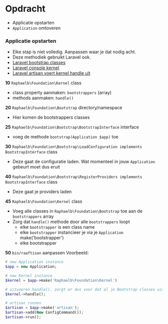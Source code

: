 # Opdracht
- Applicatie opstarten
- `Application` omtoveren


### Applicatie opstarten

- Elke stap is niet volledig. Aanpassen waar je dat nodig acht.
- Deze methodiek gebruikt Laravel ook.
- [Laravel bootstrap classes](https://github.com/laravel/framework/tree/5.2/src/Illuminate/Foundation/Bootstrap)
- [Laravel console kernel](https://github.com/laravel/framework/blob/5.2/src/Illuminate/Foundation/Console/Kernel.php)
- [Laravel artisan voert kernel handle uit](https://github.com/laravel/laravel/blob/master/artisan)


**10** `Raphaelb\Foundation\Kernel` class
- class property aanmaken: `bootstrappers` (array)
- methods aanmaken: `handle()` 

**20** `Raphaelb\Foundation\Bootstrap` directory/namespace
- Hier komen de bootstrappers classes

**25** `Raphaelb\Foundation\Bootstrap\BootstrapInterface` interface
- voeg de methode `bootstrap(Application $app)` toe 

**30** `Raphaelb\Foundation\Bootstrap\LoadConfiguration implements BootstrapInterface` class
- Deze gaat de configuratie laden. Wat momenteel in jouw `Application` gebeurt moet dus eruit

**40** `Raphaelb\Foundation\Bootstrap\RegisterProviders implements BootstrapInterface` class
- Deze gaat je providers laden

**45** `Raphaelb\Foundation\Kernel` class
- Voeg alle classes in `Raphaelb\Foundation\Bootstrap` toe aan de `bootstrappers` array
- Zorg dat `handle()` methode door alle `bootstrappers` loopt
  - elke `bootstrapper` is een class name
  - elke `bootstrapper` instancieer je via je `Application` make('bootstrapper')
  - elke bootstrapper 


**50** `bin/raaftisan` aanpassen
Voorbeeld:
```php
# new Application instance
$app = new Application;

# new Kernel instance
$kernel = $app->make('Raphaelb\Foundation\Kernel')

# uitvoeren handle(). zorgt er dus voor dat al je Bootstrap classes uitgevoerd worden
$kernel->handle(); 

# artisan runnen
$artisan = $app->make('artisan');
$artisan->add(New ConfigCommand());
$artisan->run();
```